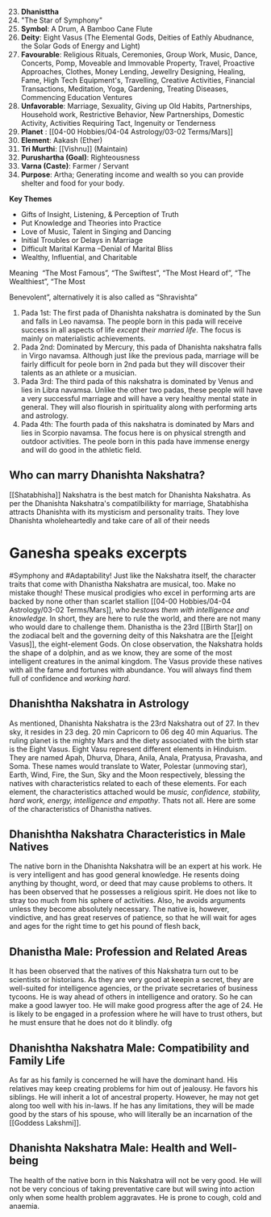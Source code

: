 23. **Dhanisttha**
24. "The Star of Symphony"
25. **Symbol**: A Drum, A Bamboo Cane Flute
26. **Deity**: Eight Vasus (The Elemental Gods, Deities of Eathly Abudnance, the Solar Gods of Energy and Light)
27. **Favourable**: Religious Rituals, Ceremonies, Group Work, Music, Dance, Concerts, Pomp, Moveable and Immovable Property, Travel, Proactive Approaches, Clothes, Money Lending, Jewellry Designing, Healing, Fame, High Tech Equipment's, Travelling, Creative Activities, Financial Transactions, Meditation, Yoga, Gardening, Treating Diseases, Commencing Education Ventures
28. **Unfavorable**: Marriage, Sexuality, Giving up Old Habits, Partnerships, Household work, Restrictive Behavior, New Partnerships, Domestic Activity, Activities Requiring Tact, Ingenuity or Tenderness
29. **Planet** : [[04-00 Hobbies/04-04 Astrology/03-02 Terms/Mars]] 
30. **Element**: Aakash (Ether) 
31. **Tri Murthi**: [[Vishnu]] (Maintain)
32. **Purushartha (Goal)**: Righteousness
33. **Varna (Caste)**: Farmer / Servant
34. **Purpose**: Artha; Generating income and wealth so you can provide shelter and food for your body.

**Key Themes**

-   Gifts of Insight, Listening, & Perception of Truth
-   Put Knowledge and Theories into Practice
-   Love of Music, Talent in Singing and Dancing
-   Initial Troubles or Delays in Marriage
-   Difficult Marital Karma –Denial of Marital Bliss
-   Wealthy, Influential, and Charitable

Meaning  “The Most Famous”, “The Swiftest”, “The Most Heard of”, “The Wealthiest”, “The Most

Benevolent”, alternatively it is also called as “Shravishta”

1.  Pada 1st: The first pada of Dhanishta nakshatra is dominated by the Sun and falls in Leo navamsa. The people born in this pada will receive success in all aspects of life *except their married life*. The focus is mainly on materialistic achievements.
2.  Pada 2nd: Dominated by Mercury, this pada of Dhanishta nakshatra falls in Virgo navamsa. Although just like the previous pada, marriage will be fairly difficult for peole born in 2nd pada but they will discover their talents as an athlete or a musician.
3.  Pada 3rd: The third pada of this nakshatra is dominated by Venus and lies in Libra navamsa. Unlike the other two padas, these people will have a very successful marriage and will have a very healthy mental state in general. They will also flourish in spirituality along with performing arts and astrology.
4.  Pada 4th: The fourth pada of this nakshatra is dominated by Mars and lies in Scorpio navamsa. The focus here is on physical strength and outdoor activities. The peole born in this pada have immense energy and will do good in the athletic field.

## Who can marry Dhanishta Nakshatra? 
[[Shatabhisha]] Nakshatra is the best match for Dhanishta Nakshatra. As per the Dhanishta Nakshatra's compatilbilikty for marriage, Shatabhisha attracts Dhanishta with its mysticism and personality traits. They love Dhanishta wholeheartedly and take care of all of their needs

# Ganesha speaks excerpts
#Symphony and #Adaptability! Just like the Nakshatra itself, the character traits that come with Dhanistha Nakshatra are musical, too. Make no mistake though! These musical prodigies who excel in performing arts are backed by none other than scarlet stallion [[04-00 Hobbies/04-04 Astrology/03-02 Terms/Mars]], who *bestows them with intelligence and knowledge.* In short, they are here to rule the world, and there are not many who would dare to challenge them. Dhanistha is the 23rd [[Birth Star]] on the zodiacal belt and the governing deity of this Nakshatra are the [[eight Vasus]], the eight-element Gods. On close observation, the Nakshatra holds the shape of a dolphin, and as we know, they are some of the most intelligent creatures in the animal kingdom. The Vasus provide these natives with all the fame and fortunes with abundance. You will always find them full of confidence and *working hard*. 

## Dhanishtha Nakshatra in Astrology 
As mentioned, Dhanishta Nakshatra is the 23rd Nakshatra out of 27. In thev sky, it resides in 23 deg. 20 min Capricorn to 06 deg 40 min Aquarius. The ruling planet is the mighty Mars and the diety associated with the birth star is the Eight Vasus. Eight Vasu represent different elements in Hinduism. They are named Apah, Dhurva, Dhara, Anila, Anala, Pratyusa, Pravasha, and Soma. These names would translate to Water, Polestar (unmoving star), Earth, Wind, Fire, the Sun, Sky and the Moon respectively, blessing the natives with characteristics related to each of these elements. For each element, the characteristics attached would be *music, confidence, stability, hard work, energy, intelligence and empathy*. Thats not all. Here are some of the characteristics of Dhanistha natives.

## Dhanishtha Nakshatra Characteristics in Male Natives 
The native born in the Dhanishta Nakshatra will be an expert at his work. He is very intelligent and has good general knowledge. He resents doing anything by thought, word, or deed that may cause problems to others. It has been observed that he possesses a religious spirit. He does not like to stray too much from his sphere of activities. Also, he avoids arguments unless they become absolutely necessary. The native is, however, vindictive, and has great reserves of patience, so that he will wait for ages and ages for the right time to get his pound of flesh back,

## Dhanistha Male: Profession and Related Areas 
It has been observed that the natives of this Nakshatra turn out to be scientists or historians. As they are very good at keepin a secret, they are well-suited for intelligence agencies, or the private secretaries of business tycoons. He is way ahead of others in intelligence and oratory. So he can make a good lawyer too. He will make good progress after the age of 24. He is likely to be engaged in a profession where he will have to trust others, but he must ensure that he does not do it blindly. ofg

## Dhanishtha Nakshatra Male: Compatibility and Family Life 
As far as his family is concerned he will have the dominant hand. His relatives may keep creating problems for him out of jealousy. He favors his siblings. He will inherit a lot of ancestral property. However, he may not get along too well with his in-laws. If he has any limitations, they will be made good by the stars of his spouse, who will literally be an incarnation of the [[Goddess Lakshmi]].

## Dhanishta Nakshatra Male: Health and Well-being 
The health of the native born in this Nakshatra will not be very good. He will not be very concious of taking preventative care but will swing into action only when some health problem aggravates. He is prone to cough, cold and anaemia.